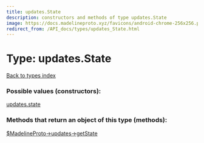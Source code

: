 ```yaml
---
title: updates.State
description: constructors and methods of type updates.State
image: https://docs.madelineproto.xyz/favicons/android-chrome-256x256.png
redirect_from: /API_docs/types/updates_State.html
---
```

# Type: updates.State  
[Back to types index](index.md)



### Possible values (constructors):

[updates.state](../constructors/updates.state.md)  



### Methods that return an object of this type (methods):

[$MadelineProto->updates->getState](../methods/updates.getState.md)  



